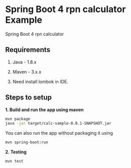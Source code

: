 # Spring Boot 4 rpn calculator Example

Spring Boot 4 rpn calculator


## Requirements

1. Java - 1.8.x

2. Maven - 3.x.x

3. Need install lombok in IDE.
## Steps to setup


**1. Build and run the app using maven**

```bash
mvn package
java -jar target/calc-sample-0.0.1-SNAPSHOT.jar
```

You can also run the app without packaging it using

```bash
mvn spring-boot:run
```

**2. Testing**
```bash
mvn test
```